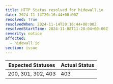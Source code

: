 ```yaml
---
title: HTTP Status resolved for hidewall.io
date: 2024-11-14T20:16:44+00:00Z
resolved: True
resolvedWhen: 2024-11-14T20:16:44+00:00Z
resolvedStartTime: 2024-11-08T11:28:04+00:00Z
severity: notice
affected:
  - hidewall.io
section: issue
---
```


| Expected Statuses | Actual Status  |
|-------------------|----------------|
| 200, 301, 302, 403 | 403 |

